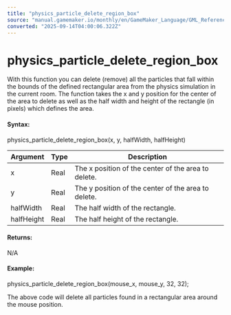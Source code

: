 ```yaml
---
title: "physics_particle_delete_region_box"
source: "manual.gamemaker.io/monthly/en/GameMaker_Language/GML_Reference/Physics/Soft_Body_Particles/physics_particle_delete_region_box.htm"
converted: "2025-09-14T04:00:06.322Z"
---
```


# physics\_particle\_delete\_region\_box

With this function you can delete (remove) all the particles that fall within the bounds of the defined rectangular area from the physics simulation in the current room. The function takes the x and y position for the center of the area to delete as well as the half width and height of the rectangle (in pixels) which defines the area.

#### Syntax:

physics\_particle\_delete\_region\_box(x, y, halfWidth, halfHeight)

| Argument | Type | Description |
| --- | --- | --- |
| x | Real | The x position of the center of the area to delete. |
| y | Real | The y position of the center of the area to delete. |
| halfWidth | Real | The half width of the rectangle. |
| halfHeight | Real | The half height of the rectangle. |

#### Returns:

N/A

#### Example:

physics\_particle\_delete\_region\_box(mouse\_x, mouse\_y, 32, 32);

The above code will delete all particles found in a rectangular area around the mouse position.